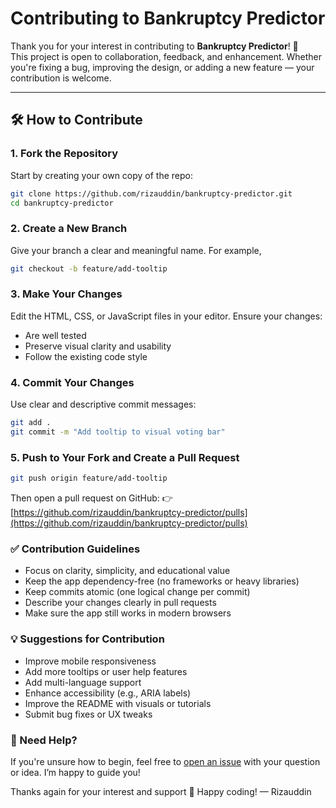 # Contributing to Bankruptcy Predictor

Thank you for your interest in contributing to **Bankruptcy Predictor**! 🎉  
This project is open to collaboration, feedback, and enhancement. Whether you're fixing a bug, improving the design, or adding a new feature — your contribution is welcome.

---

## 🛠️ How to Contribute

### 1. Fork the Repository

Start by creating your own copy of the repo:

```bash
git clone https://github.com/rizauddin/bankruptcy-predictor.git
cd bankruptcy-predictor
```

### 2. Create a New Branch
Give your branch a clear and meaningful name. For example,

```bash
git checkout -b feature/add-tooltip
```

### 3. Make Your Changes
Edit the HTML, CSS, or JavaScript files in your editor.
Ensure your changes:

* Are well tested
* Preserve visual clarity and usability
* Follow the existing code style

### 4. Commit Your Changes
Use clear and descriptive commit messages:

```bash
git add .
git commit -m "Add tooltip to visual voting bar"
```

### 5. Push to Your Fork and Create a Pull Request

```bash
git push origin feature/add-tooltip
```

Then open a pull request on GitHub:
👉 [https://github.com/rizauddin/bankruptcy-predictor/pulls](https://github.com/rizauddin/bankruptcy-predictor/pulls)

### ✅ Contribution Guidelines
* Focus on clarity, simplicity, and educational value
* Keep the app dependency-free (no frameworks or heavy libraries)
* Keep commits atomic (one logical change per commit)
* Describe your changes clearly in pull requests
* Make sure the app still works in modern browsers

### 💡 Suggestions for Contribution
* Improve mobile responsiveness
* Add more tooltips or user help features
* Add multi-language support
* Enhance accessibility (e.g., ARIA labels)
* Improve the README with visuals or tutorials
* Submit bug fixes or UX tweaks

### 🙋 Need Help?
If you're unsure how to begin, feel free to [open an issue](https://github.com/rizauddin/bankruptcy-predictor/issues) with your question or idea.
I’m happy to guide you!

Thanks again for your interest and support 🙌
Happy coding!
— Rizauddin
